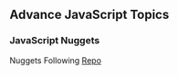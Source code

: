## Advance JavaScript Topics

### JavaScript Nuggets

Nuggets Following [Repo](https://github.com/john-smilga/javascript-nuggets)
